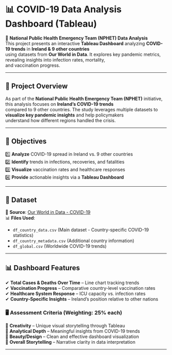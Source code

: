 # 📊 COVID-19 Data Analysis Dashboard (Tableau)

🚀 **National Public Health Emergency Team (NPHET) Data Analysis**  
This project presents an interactive **Tableau Dashboard** analyzing **COVID-19 trends** in **Ireland & 9 other countries**  
using datasets from **Our World in Data**. It explores key pandemic metrics, revealing insights into infection rates, mortality,  
and vaccination progress.

---

## 📖 Project Overview  

As part of the **National Public Health Emergency Team (NPHET)** initiative, this analysis focuses on **Ireland’s COVID-19 trends**  
compared to 9 other countries. The study leverages multiple datasets to **visualize key pandemic insights** and help policymakers  
understand how different regions handled the crisis.

---

## 🎯 Objectives  

1️⃣ **Analyze** COVID-19 spread in Ireland vs. 9 other countries  
2️⃣ **Identify** trends in infections, recoveries, and fatalities  
3️⃣ **Visualize** vaccination rates and healthcare responses  
4️⃣ **Provide** actionable insights via a **Tableau Dashboard**  

---

## 📂 Dataset  

📌 **Source**: [Our World in Data - COVID-19](https://ourworldindata.org/coronavirus-source-data)  
📊 **Files Used**:  
- `df_country_data.csv` (Main dataset - Country-specific COVID-19 statistics)  
- `df_country_metadata.csv` (Additional country information)  
- `df_global.csv` (Worldwide COVID-19 trends)  

---

## 📊 Dashboard Features  

✔ **Total Cases & Deaths Over Time** – Line chart tracking trends  
✔ **Vaccination Progress** – Comparative country-level vaccination rates  
✔ **Healthcare System Response** – ICU capacity vs. infection rates  
✔ **Country-Specific Insights** – Ireland’s position relative to other nations  

### 🖥️ **Assessment Criteria (Weighting: 25% each)**  
📌 **Creativity** – Unique visual storytelling through Tableau  
📌 **Analytical Depth** – Meaningful insights from COVID-19 trends  
📌 **Beauty/Design** – Clean and effective dashboard visualization  
📌 **Overall Storytelling** – Narrative clarity in data interpretation  

---

